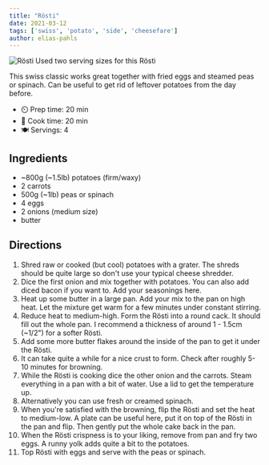 ```yaml
---
title: "Rösti"
date: 2021-03-12
tags: ['swiss', 'potato', 'side', 'cheesefare']
author: elias-pahls
---
```


![Rösti](/pix/roesti.webp)
Used two serving sizes for this Rösti

This swiss classic works great together with fried eggs and steamed peas or spinach.
Can be useful to get rid of leftover potatoes from the day before.

- ⏲️ Prep time: 20 min
- 🍳 Cook time: 20 min
- 🍽️ Servings: 4

## Ingredients

- ~800g (~1.5lb) potatoes (firm/waxy)
- 2 carrots
- 500g (~1lb) peas or spinach
- 4 eggs
- 2 onions (medium size)
- butter

## Directions

1. Shred raw or cooked (but cool) potatoes with a grater. The shreds should be
   quite large so don't use your typical cheese shredder.
2. Dice the first onion and mix together with potatoes. You can also add diced
   bacon if you want to. Add your seasonings here.
3. Heat up some butter in a large pan. Add your mix to the pan on high heat.
   Let the mixture get warm for a few minutes under constant stirring.
4. Reduce heat to medium-high. Form the Rösti into a round cack. It should fill
   out the whole pan. I recommend a thickness of around 1 - 1.5cm (~1/2") for a
   softer Rösti.
5. Add some more butter flakes around the inside of the pan to get it under the
   Rösti.
6. It can take quite a while for a nice crust to form. Check after roughly 5-10
   minutes for browning.
7. While the Rösti is cooking dice the other onion and the carrots. Steam
   everything in a pan with a bit of water. Use a lid to get the temperature
   up.
8. Alternatively you can use fresh or creamed spinach.
9. When you're satisfied with the browning, flip the Rösti and set the heat to
   medium-low. A plate can be useful here, put it on top of the Rösti in the
   pan and flip. Then gently put the whole cake back in the pan.
10. When the Rösti crispness is to your liking, remove from pan and fry two
    eggs. A runny yolk adds quite a bit to the potatoes.
11. Top Rösti with eggs and serve with the peas or spinach.
